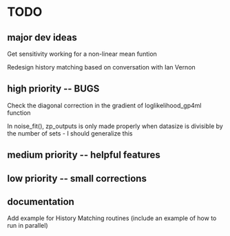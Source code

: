 # TODO

## major dev ideas
Get sensitivity working for a non-linear mean funtion

Redesign history matching based on conversation with Ian Vernon

## high priority -- BUGS
Check the diagonal correction in the gradient of loglikelihood_gp4ml function

In noise_fit(), zp_outputs is only made properly when datasize is divisible by the number of sets - I should generalize this

## medium priority -- helpful features

## low priority -- small corrections

## documentation
Add example for History Matching routines (include an example of how to run in parallel)
